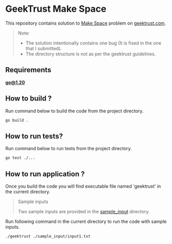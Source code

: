 # GeekTrust Make Space

This repository contains solution to [Make Space](https://www.geektrust.com/coding/detailed/make-space)
problem on [geektrust.com](https://www.geektrust.com/).

> Note:
>
> - The solution intentionally contains one bug (It is fixed in the one that I submitted).
> - The directory structure is not as per the geektrust guidelines.

## Requirements

**go@1.20**

## How to build ?

Run command below to build the code from the project directory.

```sh
go build .
```

## How to run tests?

Run command below to run tests from the project directory.

```sh
go test ./...
```

## How to run application ?

Once you build the code you will find executable file named 'geektrust' in the current directory.

> Sample inputs
>
> Two sample inputs are provided in the [sample_input](./sample_input/) directory.

Run following command in the current directory to run the code with sample inputs.

```sh
./geektrust ./sample_input/input1.txt
```
